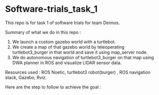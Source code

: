 # Software-trials_task_1

This repo is for task 1 of software trials for team Deimos.

Summary of what we do in this repo :
1. We launch a custom gazebo world with a turtlebot.
2. We create a map of that gazebo world by teleoperating turtlebot3_burger in that world and save it using map_server node.
3. We do autonomous navigation of turtlebot3_burger on that map using DWA planner in ROS and visualize LIDAR sensor data.

Resources used : ROS Noetic, turtlebot3 robot(burger) , ROS navigation stack, Gazebo, Rviz.

Here are the step to follow to achieve the goal : 





